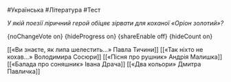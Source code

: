 #Українська #Література #Тест

*У якій поезії ліричний герой обіцяє зірвати для коханої «Оріон золотий»?*

{noChangeVote on}
{hideProgress on}
{shareEnable off}
{hideCount on}

[[«Ви знаєте, як липа шелестить...» Павла Тичини]]
[[«Так ніхто не кохав...» Володимира Сосюри]]
[[«Пісня про рушник» Андрія Малишка]]
[[«Балада про соняшник» Івана Драча]]
[[«Два кольори» Дмитра Павличка]]
